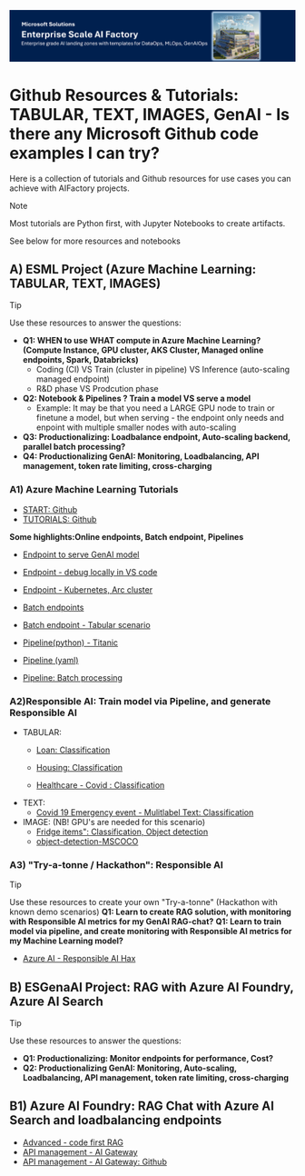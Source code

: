 ![Header](../10-19/images/header.png)

# Github Resources & Tutorials: TABULAR, TEXT, IMAGES, GenAI - Is there any Microsoft Github code examples I can try? 
Here is a collection of tutorials and Github resources for use cases you can achieve with AIFactory projects.

> [!NOTE]
>Most tutorials are Python first, with Jupyter Notebooks to create artifacts.
  
See below for more resources and notebooks

## A) ESML Project (Azure Machine Learning: TABULAR, TEXT, IMAGES)

> [!TIP] 
> Use these resources to answer the questions:
>- **Q1: WHEN to use WHAT compute in Azure Machine Learning? (Compute Instance, GPU cluster, AKS Cluster, Managed online endpoints, Spark, Databricks)**
>   - Coding (CI) VS Train (cluster in pipeline) VS Inference (auto-scaling managed endpoint)
>   - R&D phase VS Prodcution phase
>- **Q2: Notebook & Pipelines ? Train a model VS serve a model**
>    - Example: It may be that you need a LARGE GPU node to train or finetune a model, but when serving - the endpoint only needs and enpoint with multiple smaller nodes with auto-scaling
>- **Q3: Productionalizing: Loadbalance endpoint, Auto-scaling backend, parallel batch processing?**
>- **Q4: Productionalizing GenAI: Monitoring, Loadbalancing, API management, token rate limiting, cross-charging**
>

### A1) Azure Machine Learning Tutorials

- [START: Github](https://github.com/Azure/azureml-examples)
- [TUTORIALS: Github](https://github.com/Azure/azureml-examples/tree/main/tutorials)

**Some highlights:Online endpoints, Batch endpoint, Pipelines**

- [Endpoint to serve GenAI model](https://github.com/Azure/azureml-examples/blob/main/sdk/python/endpoints/online/managed/online-endpoints-openapi.ipynb)
- [Endpoint - debug locally in VS code](https://github.com/Azure/azureml-examples/blob/main/sdk/python/endpoints/online/managed/debug-online-endpoints-locally-in-visual-studio-code.ipynb)
- [Endpoint - Kubernetes, Arc cluster](https://github.com/Azure/azureml-examples/blob/main/sdk/python/endpoints/online/kubernetes/kubernetes-online-endpoints-simple-deployment.ipynb)

- [Batch endpoints](https://github.com/Azure/azureml-examples/tree/main/sdk/python/endpoints/batch)
- [Batch endpoint - Tabular scenario](https://github.com/Azure/azureml-examples/blob/main/sdk/python/endpoints/batch/deploy-models/heart-classifier-mlflow/mlflow-for-batch-tabular.ipynb)

- [Pipeline(python) - Titanic](https://github.com/Azure/azureml-examples/blob/main/sdk/python/jobs/pipelines/1b_pipeline_with_python_function_components/pipeline_with_python_function_components.ipynb)
- [Pipeline (yaml)](https://github.com/Azure/azureml-examples/actions/workflows/sdk-jobs-pipelines-1a_pipeline_with_components_from_yaml-pipeline_with_components_from_yaml.yml)

- [Pipeline: Batch processing](https://github.com/Azure/azureml-examples/blob/main/sdk/python/jobs/pipelines/1g_pipeline_with_parallel_nodes/pipeline_with_parallel_nodes.ipynb)

###  A2)Responsible AI: Train model via Pipeline, and generate Responsible AI
- TABULAR:
    - [Loan: Classification](https://github.com/Azure/azureml-examples/tree/main/sdk/python/responsible-ai/tabular/responsibleaidashboard-finance-loan-classification)
    - [Housing: Classification](https://github.com/Azure/azureml-examples/blob/main/sdk/python/responsible-ai/tabular/responsibleaidashboard-housing-classification-model-debugging/responsibleaidashboard-housing-classification-model-debugging.ipynb)

    - [Healthcare - Covid : Classification](https://github.com/Azure/azureml-examples/blob/main/sdk/python/responsible-ai/tabular/responsibleaidashboard-healthcare-covid-classification/responsibleaidashboard-healthcare-covid-classification.ipynb)
- TEXT: 
    - [Covid 19 Emergency event - Mulitlabel Text: Classification](https://github.com/Azure/azureml-examples/blob/main/sdk/python/responsible-ai/text/responsibleaidashboard-multilabel-text-classification-covid-events.ipynb)
- IMAGE: (NB! GPU's are needed for this scenario)
    - [Fridge items": Classification, Object detection ](https://github.com/Azure/azureml-examples/blob/main/sdk/python/responsible-ai/vision/responsibleaidashboard-image-classification-fridge.ipynb)
    - [object-detection-MSCOCO](https://github.com/Azure/azureml-examples/blob/main/sdk/python/responsible-ai/vision/responsibleaidashboard-object-detection-MSCOCO.ipynb)
    
###  A3) "Try-a-tonne / Hackathon": Responsible AI

> [!TIP] 
> Use these resources to create your own "Try-a-tonne" (Hackathon with known demo scenarios)
> **Q1: Learn to create RAG solution, with monitoring with Responsible AI metrics for my GenAI RAG-chat?**
> **Q1: Learn to train model via pipeline, and create monitoring with Responsible AI metrics for my Machine Learning model?**

- [Azure AI - Responsible AI Hax](https://github.com/jostrm/azure-rai-hax)


## B) ESGenaAI Project: RAG with Azure AI Foundry, Azure AI Search
> [!TIP] 
> Use these resources to answer the questions:
>- **Q1: Productionalizing: Monitor endpoints for performance, Cost?**
>- **Q2: Productionalizing GenAI: Monitoring, Auto-scaling, Loadbalancing, API management, token rate limiting, cross-charging**
>

## B1) Azure AI Foundry: RAG Chat with Azure AI Search and loadbalancing endpoints
- [Advanced - code first RAG](https://learn.microsoft.com/en-us/azure/search/tutorial-rag-build-solution)
- [API management - AI Gateway](https://learn.microsoft.com/en-us/azure/api-management/genai-gateway-capabilities)
- [API management - AI Gateway: Github](https://github.com/Azure-Samples/AI-Gateway)